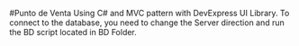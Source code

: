 #Punto de Venta
Using C# and MVC pattern with DevExpress UI Library.
To connect to the database, you need to change the Server direction and run the BD script located in BD Folder.
